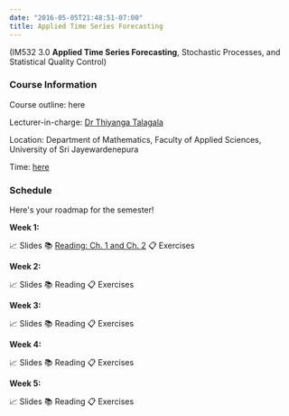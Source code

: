 ```yaml
---
date: "2016-05-05T21:48:51-07:00"
title: Applied Time Series Forecasting 
---
```


(IM532 3.0 **Applied Time Series Forecasting**, Stochastic Processes, and Statistical Quality Control)

### Course Information

Course outline: here

Lecturer-in-charge: [Dr Thiyanga Talagala](https://thiyanga.netlify.com/)

Location: Department of Mathematics, Faculty of Applied Sciences, University of Sri Jayewardenepura

Time: [here](/timeslots/)


### Schedule

Here's your roadmap for the semester!

**Week 1:**

📈 Slides 📚 [Reading: Ch. 1 and Ch. 2](https://otexts.com/fpp2/intro.html) 📋 Exercises

**Week 2:**  


📈 Slides 📚 Reading 📋 Exercises

**Week 3:** 


📈 Slides 📚 Reading 📋 Exercises

**Week 4:** 


📈 Slides 📚 Reading 📋 Exercises

**Week 5:** 


📈 Slides 📚 Reading 📋 Exercises